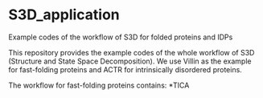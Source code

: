 # S3D_application
Example codes of the workflow of S3D for folded proteins and IDPs

This repository provides the example codes of the whole workflow of S3D (Structure and State Space Decomposition). We use Villin as the example for fast-folding proteins and ACTR for intrinsically disordered proteins.

The workflow for fast-folding proteins contains:
*TICA

